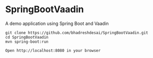 # SpringBootVaadin
A demo application using Spring Boot and Vaadin


```
git clone https://github.com/bhadreshdesai/SpringBootVaadin.git
cd SpringBootVaadin
mvn spring-boot:run

Open http://localhost:8080 in your browser
```

